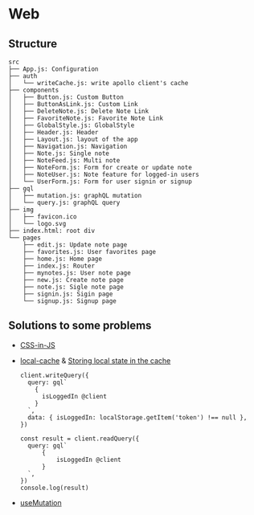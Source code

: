 # Web

## Structure

```tree
src
├── App.js: Configuration
├── auth
│   └── writeCache.js: write apollo client's cache
├── components
│   ├── Button.js: Custom Button
│   ├── ButtonAsLink.js: Custom Link
│   ├── DeleteNote.js: Delete Note Link
│   ├── FavoriteNote.js: Favorite Note Link
│   ├── GlobalStyle.js: GlobalStyle
│   ├── Header.js: Header
│   ├── Layout.js: layout of the app
│   ├── Navigation.js: Navigation
│   ├── Note.js: Single note
│   ├── NoteFeed.js: Multi note
│   ├── NoteForm.js: Form for create or update note
│   ├── NoteUser.js: Note feature for logged-in users
│   └── UserForm.js: Form for user signin or signup
├── gql
│   ├── mutation.js: graphQL mutation
│   └── query.js: graphQL query
├── img
│   ├── favicon.ico
│   └── logo.svg
├── index.html: root div
└── pages
    ├── edit.js: Update note page
    ├── favorites.js: User favorites page
    ├── home.js: Home page
    ├── index.js: Router
    ├── mynotes.js: User note page
    ├── new.js: Create note page
    ├── note.js: Sigle note page
    ├── signin.js: Sigin page
    └── signup.js: Signup page
```

## Solutions to some problems

- [CSS-in-JS](https://mxstbr.blog/2016/11/inline-styles-vs-css-in-js/)
- [local-cache](https://www.apollographql.com/docs/react/caching/cache-interaction/) & [Storing local state in the cache](https://www.apollographql.com/docs/react/local-state/managing-state-with-field-policies/#storing-local-state-in-the-cache)

  ```react
  client.writeQuery({
    query: gql`
      {
        isLoggedIn @client
      }
    `,
    data: { isLoggedIn: localStorage.getItem('token') !== null },
  })
  
  const result = client.readQuery({
    query: gql`
  		{
  			isLoggedIn @client
  		}
  	`,
  })
  console.log(result)
  ```
  
- [useMutation](https://www.apollographql.com/docs/react/data/mutations/)

